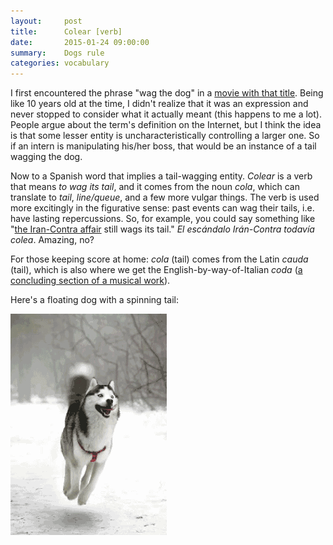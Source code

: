 ```yaml
---
layout:     post
title:      Colear [verb]
date:       2015-01-24 09:00:00
summary:    Dogs rule
categories: vocabulary
---
```


I first encountered the phrase "wag the dog" in a [movie with that title](http://en.wikipedia.org/wiki/Wag_the_Dog). Being like 10 years old at the time, I didn't realize that it was an expression and never stopped to consider what it actually meant (this happens to me a lot). People argue about the term's definition on the Internet, but I think the idea is that some lesser entity is uncharacteristically controlling a larger one. So if an intern is manipulating his/her boss, that would be an instance of a tail wagging the dog.

Now to a Spanish word that implies a tail-wagging entity. _Colear_ is a verb that means _to wag its tail_, and it comes from the noun _cola_, which can translate to _tail_, _line/queue_, and a few more vulgar things. The verb is used more excitingly in the figurative sense: past events can wag their tails, i.e. have lasting repercussions. So, for example, you could say something like "[the Iran-Contra affair](http://en.wikipedia.org/wiki/Iran%E2%80%93Contra_affair) still wags its tail." _El escándalo Irán-Contra todavía colea_. Amazing, no?

For those keeping score at home: _cola_ (tail) comes from the Latin _cauda_ (tail), which is also where we get the English-by-way-of-Italian _coda_ ([a concluding section of a musical work](http://en.wikipedia.org/wiki/Coda_%28music%29)).

Here's a floating dog with a spinning tail:

![doge](/images/floating_dog.gif)
